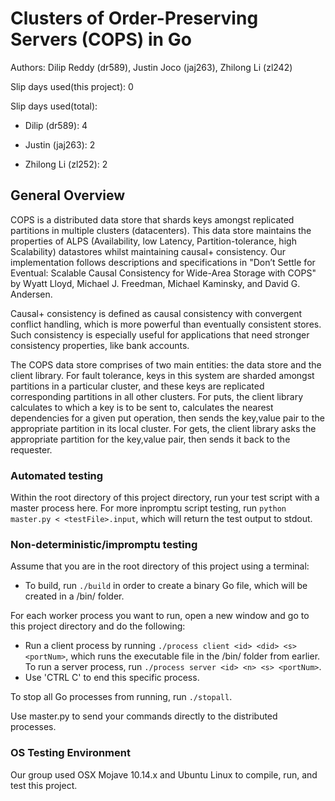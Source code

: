 # Clusters of Order-Preserving Servers (COPS) in Go
Authors: Dilip Reddy (dr589), Justin Joco (jaj263), Zhilong Li (zl242)

Slip days used(this project): 0  

Slip days used(total):

* Dilip (dr589): 4

* Justin (jaj263): 2

* Zhilong Li (zl252): 2

## General Overview
COPS is a distributed data store that shards keys amongst replicated partitions in multiple clusters (datacenters). This data store maintains the properties of ALPS (Availability, low Latency, Partition-tolerance, high Scalability) datastores whilst maintaining causal+ consistency. Our implementation follows descriptions and specifications in "Don’t Settle for Eventual: Scalable Causal Consistency for Wide-Area Storage with COPS" by Wyatt Lloyd, Michael J. Freedman, Michael Kaminsky, and David G. Andersen.

Causal+ consistency is defined as causal consistency with convergent conflict handling, which is more powerful than eventually consistent stores. Such consistency is especially useful for applications that need stronger consistency properties, like bank accounts.

The COPS data store comprises of two main entities: the data store and the client library. For fault tolerance, keys in this system are sharded amongst partitions in a particular cluster, and these keys are replicated corresponding partitions in all other clusters. For puts, the client library calculates to which a key is to be sent to, calculates the nearest dependencies for a given put operation, then sends the key,value pair to the appropriate partition in its local cluster. For gets, the client library asks the appropriate partition for the key,value pair, then sends it back to the requester.



### Automated testing 
Within the root directory of this project directory, run your test script with a master process here.
For more inpromptu script testing, run `python master.py < <testFile>.input`, which will return the test output to stdout.

### Non-deterministic/impromptu testing
Assume that you are in the root directory of this project using a terminal:
* To build, run `./build` in order to create a binary Go file, which will be created in a /bin/ folder.

For each worker process you want to run, open a new window and go to this project directory and do the following:
* Run a client process by running `./process client <id> <did> <s> <portNum>`, which runs the executable file in the /bin/ folder from earlier. To run a server process, run `./process server <id> <n> <s> <portNum>`. 
* Use 'CTRL C' to end this specific process.

To stop all Go processes from running, run `./stopall`.

Use master.py to send your commands directly to the distributed processes.

### OS Testing Environment
Our group used OSX Mojave 10.14.x and Ubuntu Linux to compile, run, and test this project.












